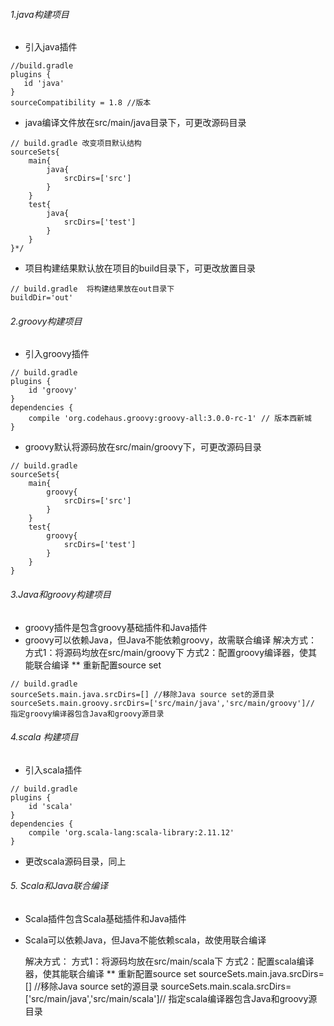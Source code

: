 ###### 1.java构建项目
* 引入java插件
 ```
 //build.gradle
plugins {
    id 'java'
}
sourceCompatibility = 1.8 //版本
```
* java编译文件放在src/main/java目录下，可更改源码目录
```
// build.gradle 改变项目默认结构
sourceSets{
    main{
        java{
            srcDirs=['src']
        }
    }
    test{
        java{
            srcDirs=['test']
        }
    }
}*/
```
* 项目构建结果默认放在项目的build目录下，可更改放置目录
```
// build.gradle  将构建结果放在out目录下
buildDir='out'
```
###### 2.groovy构建项目
* 引入groovy插件
```
// build.gradle
plugins {
    id 'groovy'
}
dependencies {
    compile 'org.codehaus.groovy:groovy-all:3.0.0-rc-1' // 版本西新城
}
```
* groovy默认将源码放在src/main/groovy下，可更改源码目录
```
// build.gradle
sourceSets{
    main{
        groovy{
            srcDirs=['src']
        }
    }
    test{
        groovy{
            srcDirs=['test']
        }
    }
}
```
###### 3.Java和groovy构建项目
* groovy插件是包含groovy基础插件和Java插件
* groovy可以依赖Java，但Java不能依赖groovy，故需联合编译
解决方式：
方式1：将源码均放在src/main/groovy下
方式2：配置groovy编译器，使其能联合编译
** 重新配置source set
```
// build.gradle
sourceSets.main.java.srcDirs=[] //移除Java source set的源目录
sourceSets.main.groovy.srcDirs=['src/main/java','src/main/groovy']// 指定groovy编译器包含Java和groovy源目录
```
###### 4.scala 构建项目
* 引入scala插件
```
// build.gradle
plugins {
    id 'scala'
}
dependencies {
    compile 'org.scala-lang:scala-library:2.11.12'
}
```
* 更改scala源码目录，同上
###### 5. Scala和Java联合编译
* Scala插件包含Scala基础插件和Java插件
* Scala可以依赖Java，但Java不能依赖scala，故使用联合编译

  解决方式：
  方式1：将源码均放在src/main/scala下
  方式2：配置scala编译器，使其能联合编译
  ** 重新配置source set
  sourceSets.main.java.srcDirs=[] //移除Java source set的源目录
  sourceSets.main.scala.srcDirs=['src/main/java','src/main/scala']// 指定scala编译器包含Java和groovy源目录
